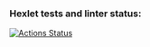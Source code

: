 ### Hexlet tests and linter status:
[![Actions Status](https://github.com/Dsx-Dev/fullstack-javascript-project-103/actions/workflows/hexlet-check.yml/badge.svg)](https://github.com/Dsx-Dev/fullstack-javascript-project-103/actions)